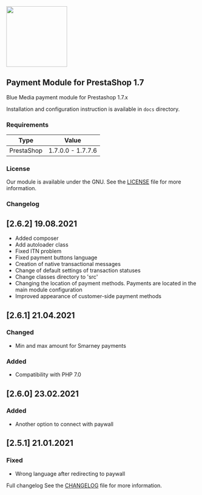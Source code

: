 <img src="https://bluemedia.pl/storage/loga/logo-blue-media.svg" width="160"/>

## Payment Module for PrestaShop 1.7

Blue Media payment module for Prestashop 1.7.x

Installation and configuration instruction is available in `docs` directory.

### Requirements

Type       | Value
---------- | ------------------
PrestaShop | 1.7.0.0 - 1.7.7.6

### License

Our module is available under the GNU. See the [LICENSE](https://github.com/bluepayment-plugin/prestashop-plugin-1.7/blob/master/LICENSE) file for more information.

### Changelog

## [2.6.2] 19.08.2021
- Added composer
- Add autoloader class
- Fixed ITN problem
- Fixed payment buttons language
- Creation of native transactional messages
- Change of default settings of transaction statuses
- Change classes directory to 'src'
- Changing the location of payment methods. Payments are located in the main module configuration
- Improved appearance of customer-side payment methods

## [2.6.1] 21.04.2021
### Changed
- Min and max amount for Smarney payments

### Added
- Compatibility with PHP 7.0

## [2.6.0] 23.02.2021
### Added
- Another option to connect with paywall

## [2.5.1] 21.01.2021
### Fixed
- Wrong language after redirecting to paywall

Full changelog
See the [CHANGELOG](https://github.com/bluepayment-plugin/prestashop-plugin-1.7/blob/master/CHANGELOG.MD) file for more information.

